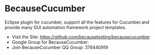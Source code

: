 BecauseCucumber
==============

Eclipse plugin for cucumber, support all the features for Cucumber.and provide many GUI automation framework project templates.

* Visit the Site:  https://github.com/becausetesting/becausecucumber
* Google Group for BecauseCucumber: 
* Join BecauseCucumber QQ Group: 378440919
